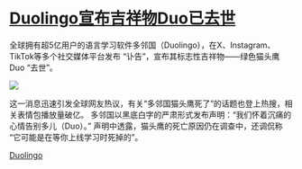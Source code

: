 # [Duolingo宣布吉祥物Duo已去世](https://github.com/myogg/Gitblog/issues/68)

全球拥有超5亿用户的语言学习软件多邻国（Duolingo），在X、Instagram、TikTok等多个社交媒体平台发布 “讣告”，宣布其标志性吉祥物——绿色猫头鹰Duo “去世”。  

![](https://pic.superbed.cc/item/67ac4028fa9f77b4dc078d58.jpg)

这一消息迅速引发全球网友热议，有关“多邻国猫头鹰死了”的话题也登上热搜，相关表情包播放量破亿。  多邻国以黑底白字的严肃形式发布声明：“我们怀着沉痛的心情告别多儿（Duo）。” 声明中透露，猫头鹰的死亡原因仍在调查中，还调侃称 “它可能是在等你上线学习时死掉的”。

[Duolingo](https://x.com/duolingo?t=SlDAA61LRULXulxntcvi-w&s=09)

